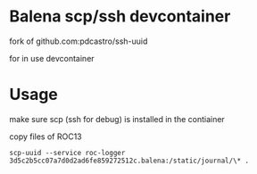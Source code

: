 # Balena scp/ssh devcontainer

fork of github.com:pdcastro/ssh-uuid

for in use devcontainer


# Usage

make sure scp (ssh for debug) is installed in the contiainer

copy files of ROC13
```
scp-uuid --service roc-logger 3d5c2b5cc07a7d0d2ad6fe859272512c.balena:/static/journal/\* .
```
